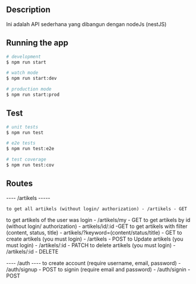 ## Description

  Ini adalah API sederhana yang dibangun dengan nodeJs (nestJS)

## Running the app

```bash
# development
$ npm run start

# watch mode
$ npm run start:dev

# production mode
$ npm run start:prod
```

## Test

```bash
# unit tests
$ npm run test

# e2e tests
$ npm run test:e2e

# test coverage
$ npm run test:cov
```

## Routes
---- /artikels -----
``` 
to get all artikels (without login/ authorization) - /artikels - GET
```
to get artikels of the user was login - /artikels/my - GET
to get artikels by id (without login/ authorization) - artikels/id/:id -GET
to get artikels with filter (content, status, title) - artikels/?keyword=(content/status/title) - GET
to create artikels (you must login) - /artikels - POST
to Update artikels (you must login) - /artikels/:id - PATCH
to delete artikels (you must login) - /artikels/:id - DELETE

---- /auth ----
to create account (require username, email, password) - /auth/signup - POST
to signin (require email and password) - /auth/signin - POST